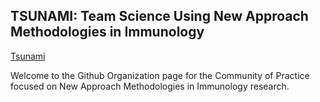 ## TSUNAMI: Team Science Using New Approach Methodologies in Immunology
[Tsunami](https://github.com/user-attachments/assets/b1dc7365-180d-4808-9b40-d34bc6409fb6)

Welcome to the Github Organization page for the Community of Practice focused on New Approach Methodologies in Immunology research.


